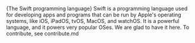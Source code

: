 {The Swift programming language}
Swift is a programming language used for developing apps and programs that can be run by Apple's operating systems, like iOS, iPadOS, tvOS, MacOS, and watchOS.
It is a powerful language, and it powers very popular OSes. We are glad to have it here.
To contribute, see contribute.md 
